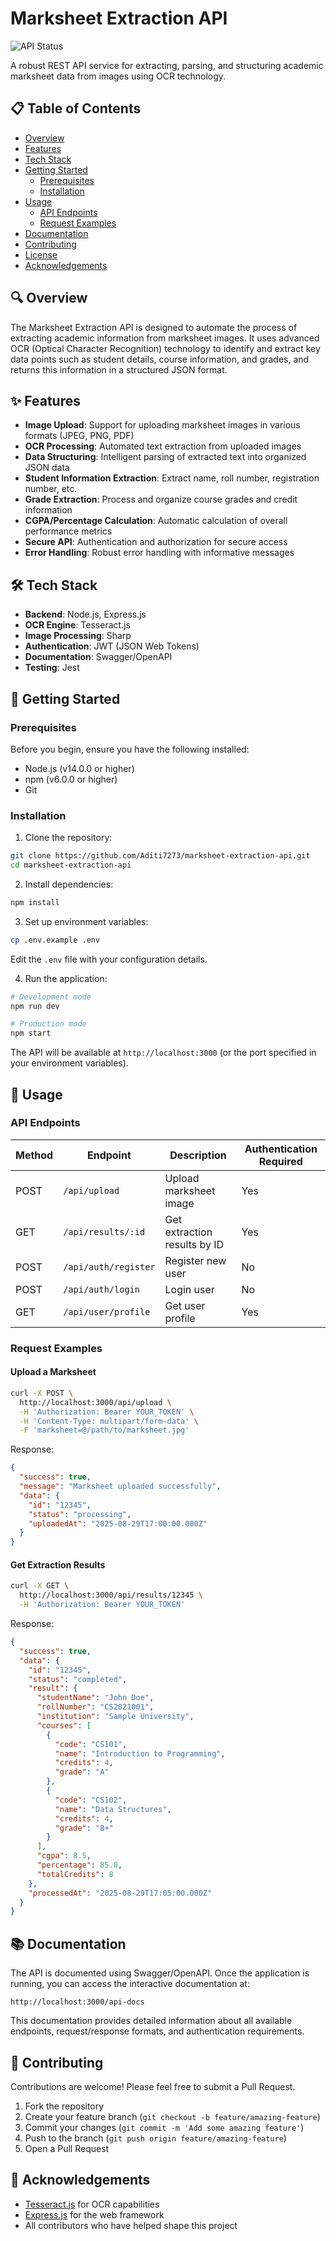 # Marksheet Extraction API

![API Status](https://img.shields.io/badge/status-active-success.svg)


A robust REST API service for extracting, parsing, and structuring academic marksheet data from images using OCR technology.

## 📋 Table of Contents

- [Overview](#overview)
- [Features](#features)
- [Tech Stack](#tech-stack)
- [Getting Started](#getting-started)
  - [Prerequisites](#prerequisites)
  - [Installation](#installation)
- [Usage](#usage)
  - [API Endpoints](#api-endpoints)
  - [Request Examples](#request-examples)
- [Documentation](#documentation)
- [Contributing](#contributing)
- [License](#license)
- [Acknowledgements](#acknowledgements)

## 🔍 Overview

The Marksheet Extraction API is designed to automate the process of extracting academic information from marksheet images. It uses advanced OCR (Optical Character Recognition) technology to identify and extract key data points such as student details, course information, and grades, and returns this information in a structured JSON format.

## ✨ Features

- **Image Upload**: Support for uploading marksheet images in various formats (JPEG, PNG, PDF)
- **OCR Processing**: Automated text extraction from uploaded images
- **Data Structuring**: Intelligent parsing of extracted text into organized JSON data
- **Student Information Extraction**: Extract name, roll number, registration number, etc.
- **Grade Extraction**: Process and organize course grades and credit information
- **CGPA/Percentage Calculation**: Automatic calculation of overall performance metrics
- **Secure API**: Authentication and authorization for secure access
- **Error Handling**: Robust error handling with informative messages

## 🛠️ Tech Stack

- **Backend**: Node.js, Express.js
- **OCR Engine**: Tesseract.js
- **Image Processing**: Sharp
- **Authentication**: JWT (JSON Web Tokens)
- **Documentation**: Swagger/OpenAPI
- **Testing**: Jest

## 🚀 Getting Started

### Prerequisites

Before you begin, ensure you have the following installed:

- Node.js (v14.0.0 or higher)
- npm (v6.0.0 or higher)
- Git

### Installation

1. Clone the repository:

```bash
git clone https://github.com/Aditi7273/marksheet-extraction-api.git
cd marksheet-extraction-api
```

2. Install dependencies:

```bash
npm install
```

3. Set up environment variables:

```bash
cp .env.example .env
```

Edit the `.env` file with your configuration details.

4. Run the application:

```bash
# Development mode
npm run dev

# Production mode
npm start
```

The API will be available at `http://localhost:3000` (or the port specified in your environment variables).

## 📝 Usage

### API Endpoints

| Method | Endpoint | Description | Authentication Required |
|--------|----------|-------------|-------------------------|
| POST | `/api/upload` | Upload marksheet image | Yes |
| GET | `/api/results/:id` | Get extraction results by ID | Yes |
| POST | `/api/auth/register` | Register new user | No |
| POST | `/api/auth/login` | Login user | No |
| GET | `/api/user/profile` | Get user profile | Yes |

### Request Examples

#### Upload a Marksheet

```bash
curl -X POST \
  http://localhost:3000/api/upload \
  -H 'Authorization: Bearer YOUR_TOKEN' \
  -H 'Content-Type: multipart/form-data' \
  -F 'marksheet=@/path/to/marksheet.jpg'
```

Response:

```json
{
  "success": true,
  "message": "Marksheet uploaded successfully",
  "data": {
    "id": "12345",
    "status": "processing",
    "uploadedAt": "2025-08-29T17:00:00.000Z"
  }
}
```

#### Get Extraction Results

```bash
curl -X GET \
  http://localhost:3000/api/results/12345 \
  -H 'Authorization: Bearer YOUR_TOKEN'
```

Response:

```json
{
  "success": true,
  "data": {
    "id": "12345",
    "status": "completed",
    "result": {
      "studentName": "John Doe",
      "rollNumber": "CS2021001",
      "institution": "Sample University",
      "courses": [
        {
          "code": "CS101",
          "name": "Introduction to Programming",
          "credits": 4,
          "grade": "A"
        },
        {
          "code": "CS102",
          "name": "Data Structures",
          "credits": 4,
          "grade": "B+"
        }
      ],
      "cgpa": 8.5,
      "percentage": 85.0,
      "totalCredits": 8
    },
    "processedAt": "2025-08-29T17:05:00.000Z"
  }
}
```

## 📚 Documentation

The API is documented using Swagger/OpenAPI. Once the application is running, you can access the interactive documentation at:

```
http://localhost:3000/api-docs
```

This documentation provides detailed information about all available endpoints, request/response formats, and authentication requirements.

## 🤝 Contributing

Contributions are welcome! Please feel free to submit a Pull Request.

1. Fork the repository
2. Create your feature branch (`git checkout -b feature/amazing-feature`)
3. Commit your changes (`git commit -m 'Add some amazing feature'`)
4. Push to the branch (`git push origin feature/amazing-feature`)
5. Open a Pull Request


## 🙏 Acknowledgements

- [Tesseract.js](https://github.com/naptha/tesseract.js) for OCR capabilities
- [Express.js](https://expressjs.com/) for the web framework
- All contributors who have helped shape this project
